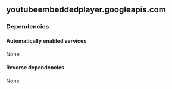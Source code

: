 ## youtubeembeddedplayer.googleapis.com

### Dependencies

#### Automatically enabled services

None

#### Reverse dependencies

None
